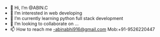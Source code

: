 - 👋 Hi, I’m @ABIN.C
- 👀 I’m interested in web developing
- 🌱 I’m currently learning python full stack development
- 💞️ I’m looking to collaborate on ...
- 📫 How to reach me -abinabhi916@gmail.com
                      Mob:+91-9526220447

<!---
ABIN008/ABIN008 is a ✨ special ✨ repository because its `README.md` (this file) appears on your GitHub profile.
You can click the Preview link to take a look at your changes.
--->
